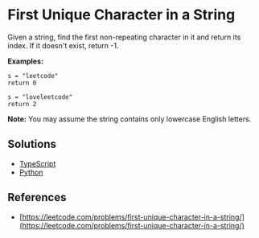 # First Unique Character in a String #

Given a string, find the first non-repeating character in it and return its index. If it doesn't exist, return -1.

**Examples:**

```pseudo
s = "leetcode"
return 0

s = "loveleetcode"
return 2
```

**Note:** You may assume the string contains only lowercase English letters.

## Solutions ##

- [TypeScript](./solution-ts.ts)
- [Python](./solution-python.py)


## References ##

- [https://leetcode.com/problems/first-unique-character-in-a-string/](https://leetcode.com/problems/first-unique-character-in-a-string/)
